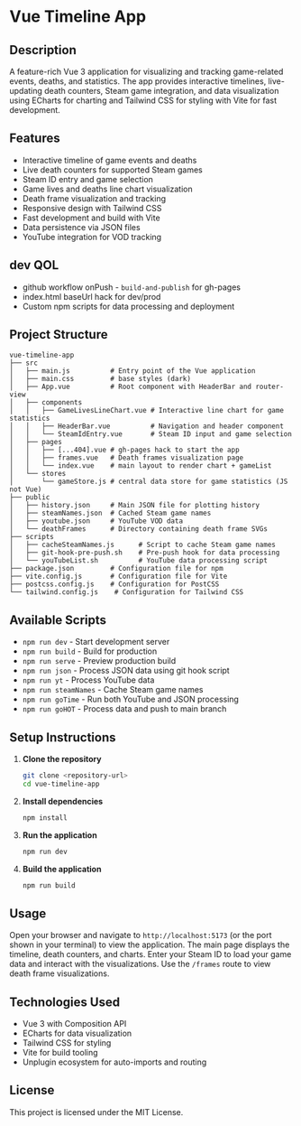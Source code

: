# Vue Timeline App

## Description
A feature-rich Vue 3 application for visualizing and tracking game-related events, deaths, and statistics. The app provides interactive timelines, live-updating death counters, Steam game integration, and data visualization using ECharts for charting and Tailwind CSS for styling with Vite for fast development.

## Features
- Interactive timeline of game events and deaths
- Live death counters for supported Steam games
- Steam ID entry and game selection
- Game lives and deaths line chart visualization
- Death frame visualization and tracking
- Responsive design with Tailwind CSS
- Fast development and build with Vite
- Data persistence via JSON files
- YouTube integration for VOD tracking

## dev QOL
- github workflow onPush - `build-and-publish` for gh-pages
- index.html baseUrl hack for dev/prod
- Custom npm scripts for data processing and deployment

## Project Structure
```
vue-timeline-app
├── src
│   ├── main.js          # Entry point of the Vue application
│   ├── main.css         # base styles (dark)
│   ├── App.vue          # Root component with HeaderBar and router-view
│   ├── components
│   │   ├── GameLivesLineChart.vue # Interactive line chart for game statistics
│   │   ├── HeaderBar.vue          # Navigation and header component
│   │   └── SteamIdEntry.vue       # Steam ID input and game selection
│   ├── pages
│   │   ├── [...404].vue # gh-pages hack to start the app
│   │   ├── frames.vue   # Death frames visualization page
│   │   └── index.vue    # main layout to render chart + gameList
│   └── stores
│       └── gameStore.js # central data store for game statistics (JS not Vue)
├── public
│   ├── history.json     # Main JSON file for plotting history
│   ├── steamNames.json  # Cached Steam game names
│   ├── youtube.json     # YouTube VOD data
│   └── deathFrames      # Directory containing death frame SVGs
├── scripts
│   ├── cacheSteamNames.js      # Script to cache Steam game names
│   ├── git-hook-pre-push.sh    # Pre-push hook for data processing
│   └── youTubeList.sh          # YouTube data processing script
├── package.json         # Configuration file for npm
├── vite.config.js       # Configuration file for Vite
├── postcss.config.js    # Configuration for PostCSS
└── tailwind.config.js    # Configuration for Tailwind CSS
```

## Available Scripts

- `npm run dev` - Start development server
- `npm run build` - Build for production
- `npm run serve` - Preview production build
- `npm run json` - Process JSON data using git hook script
- `npm run yt` - Process YouTube data
- `npm run steamNames` - Cache Steam game names
- `npm run goTime` - Run both YouTube and JSON processing
- `npm run goHOT` - Process data and push to main branch

## Setup Instructions

1. **Clone the repository**
   ```bash
   git clone <repository-url>
   cd vue-timeline-app
   ```

2. **Install dependencies**
   ```bash
   npm install
   ```

3. **Run the application**
   ```bash
   npm run dev
   ```

4. **Build the application**
   ```bash
   npm run build
   ```

## Usage
Open your browser and navigate to `http://localhost:5173` (or the port shown in your terminal) to view the application. The main page displays the timeline, death counters, and charts. Enter your Steam ID to load your game data and interact with the visualizations. Use the `/frames` route to view death frame visualizations.

## Technologies Used
- Vue 3 with Composition API
- ECharts for data visualization
- Tailwind CSS for styling
- Vite for build tooling
- Unplugin ecosystem for auto-imports and routing

## License
This project is licensed under the MIT License.